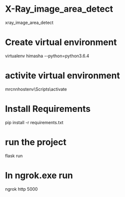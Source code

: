 # X-Ray_image_area_detect
xray_image_area_detect

# Create virtual environment
virtualenv himasha --python=python3.6.4

# activite virtual environment
mrcnnhostenv\Scripts\activate

# Install Requirements
pip install -r requirements.txt

# run the project
flask run

# In ngrok.exe run
ngrok http 5000